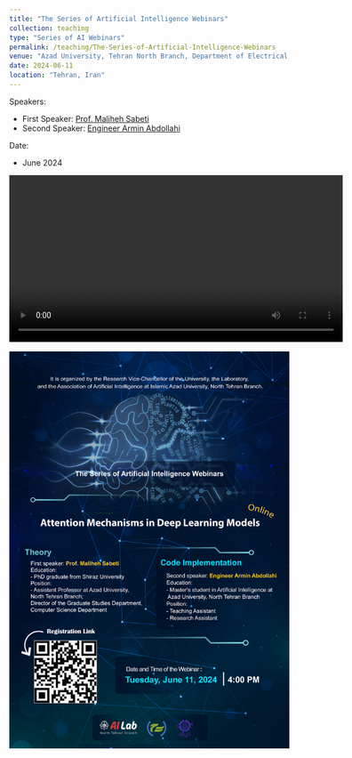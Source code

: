 ```yaml
---
title: "The Series of Artificial Intelligence Webinars"
collection: teaching
type: "Series of AI Webinars"
permalink: /teaching/The-Series-of-Artificial-Intelligence-Webinars
venue: "Azad University, Tehran North Branch, Department of Electrical and Computer Science"
date: 2024-06-11
location: "Tehran, Iran"
---
```


Speakers:
- First Speaker: [Prof. Maliheh Sabeti](https://scholar.google.com/citations?user=Qn_ik_gAAAAJ&hl=en&oi=sra)
- Second Speaker: [Engineer Armin Abdollahi](https://scholar.google.com/citations?user=_lXpoGEAAAAJ&hl=en)

Date:
- June 2024

<video width="600" controls autoplay>
  <source src="https://github.com/user-attachments/assets/2e86afa8-6089-447e-97c6-193699008ea9" type="video/mp4">
</video>





<a href="" target="_blank"><img width="600" src="/images/PosterWebinar.jpg"/></a>

